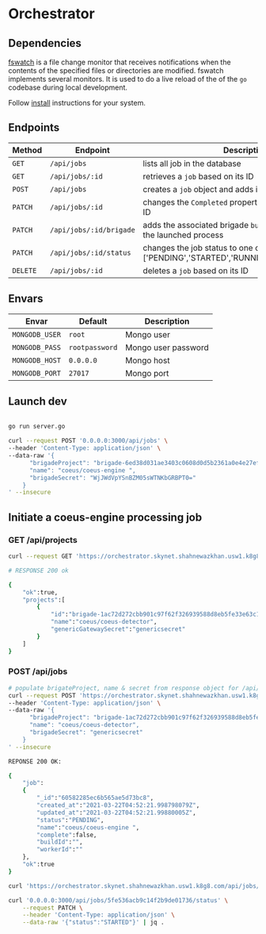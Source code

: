 # Orchestrator 

## Dependencies

[fswatch](https://github.com/emcrisostomo/fswatch) is a file change monitor that receives notifications when the contents of the specified files or directories are modified. fswatch implements several monitors. It is used to do a live reload of the of the `go` codebase during local development.

Follow [install](https://github.com/emcrisostomo/fswatch#installation) instructions for your system. 


## Endpoints

|Method| Endpoint | Description|
|---|---|---|
|`GET`    | `/api/jobs` | lists all job in the database |
|`GET`    | `/api/jobs/:id`| retrieves a `job` based on its ID |
|`POST`   | `/api/jobs` | creates a `job` object and adds it to the database |
|`PATCH`  | `/api/jobs/:id` | changes the `Completed` property of a `job` based on its ID |
|`PATCH`  | `/api/jobs/:id/brigade` | adds the associated brigade `buildId` & `workerId` from the launched process  |
|`PATCH`  | `/api/jobs/:id/status` | changes the job status to one of ['PENDING','STARTED','RUNNING','DONE','ERRORED'] |
|`DELETE` | `/api/jobs/:id` | deletes a `job` based on its ID |


## Envars

|Envar|Default|Description|
|---|---|---|
| `MONGODB_USER` | `root` | Mongo user|
| `MONGODB_PASS` | `rootpassword` | Mongo user password|
| `MONGODB_HOST` | `0.0.0.0` |Mongo host|
| `MONGODB_PORT` | `27017` | Mongo port|

## Launch dev

```sh

go run server.go
```

```sh
curl --request POST '0.0.0.0:3000/api/jobs' \
--header 'Content-Type: application/json' \
--data-raw '{
      "brigadeProject": "brigade-6ed38d031ae3403c0608d0d5b2361a0e4e27ef2dedf2810291c433",
      "name": "coeus/coeus-engine ",
      "brigadeSecret": "WjJWdVpYSnBZM05sWTNKbGRBPT0="
    }
' --insecure
```

## Initiate a coeus-engine processing job

### GET /api/projects
```sh
curl --request GET 'https://orchestrator.skynet.shahnewazkhan.usw1.k8g8.com/api/projects' --insecure

# RESPONSE 200 ok

{
    "ok":true,
    "projects":[
        {
            "id":"brigade-1ac72d272cbb901c97f62f326939588d8eb5fe33e63c1fc467a8d1",
            "name":"coeus/coeus-detector",
            "genericGatewaySecret":"genericsecret"
        }
    ]
}
```
### POST /api/jobs 
```sh
# populate brigateProject, name & secret from response object for /api/projects
curl --request POST 'https://orchestrator.skynet.shahnewazkhan.usw1.k8g8.com/api/jobs' \
--header 'Content-Type: application/json' \
--data-raw '{
      "brigadeProject": "brigade-1ac72d272cbb901c97f62f326939588d8eb5fe33e63c1fc467a8d1",
      "name": "coeus/coeus-detector",
      "brigadeSecret": "genericsecret"
    }
' --insecure

REPONSE 200 OK: 

{
    "job":
    {
        "_id":"60582285ec6b565ae5d73bc8",
        "created_at":"2021-03-22T04:52:21.998798079Z",
        "updated_at":"2021-03-22T04:52:21.99880005Z",
        "status":"PENDING",
        "name":"coeus/coeus-engine ",
        "complete":false,
        "buildId":"",
        "workerId":""
    },
    "ok":true
}
```


```sh
curl 'https://orchestrator.skynet.shahnewazkhan.usw1.k8g8.com/api/jobs/60583ed0fae81b059f6dd85d' --insecure
```

```sh
curl '0.0.0.0:3000/api/jobs/5fe536acb9c14f2b9de01736/status' \
    --request PATCH \
    --header 'Content-Type: application/json' \
    --data-raw '{"status":"STARTED"}' | jq .
```
